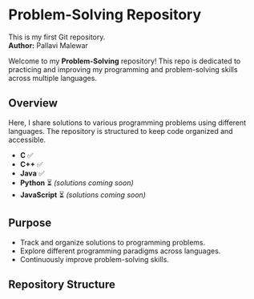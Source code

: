 # Problem-Solving Repository

This is my first Git repository.  
**Author:** Pallavi Malewar

Welcome to my **Problem-Solving** repository! This repo is dedicated to practicing and improving my programming and problem-solving skills across multiple languages.

## Overview

Here, I share solutions to various programming problems using different languages. The repository is structured to keep code organized and accessible.

- **C** ✅
- **C++** ✅
- **Java** ✅
- **Python** ⏳ *(solutions coming soon)*
- **JavaScript** ⏳ *(solutions coming soon)*

## Purpose

- Track and organize solutions to programming problems.
- Explore different programming paradigms across languages.
- Continuously improve problem-solving skills.

## Repository Structure

